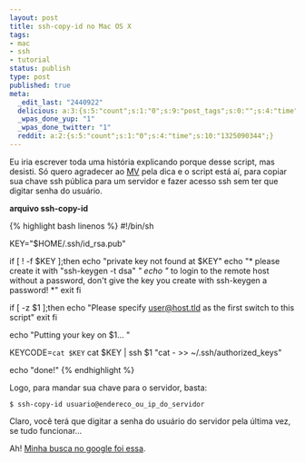 ```yaml
---
layout: post
title: ssh-copy-id no Mac OS X
tags:
- mac
- ssh
- tutorial
status: publish
type: post
published: true
meta:
  _edit_last: "2440922"
  delicious: a:3:{s:5:"count";s:1:"0";s:9:"post_tags";s:0:"";s:4:"time";s:10:"1299376590";}
  _wpas_done_yup: "1"
  _wpas_done_twitter: "1"
  reddit: a:2:{s:5:"count";s:1:"0";s:4:"time";s:10:"1325090344";}
---
```

Eu iria escrever toda uma história explicando porque desse script, mas desisti. Só quero agradecer ao [MV](http://twitter.com/darthmv) pela dica e o script está aí, para copiar sua chave ssh pública para um servidor e fazer acesso ssh sem ter que digitar senha do usuário.

**arquivo ssh-copy-id**

{% highlight bash linenos %}
#!/bin/sh

KEY="$HOME/.ssh/id_rsa.pub"

if [ ! -f $KEY ];then
  echo "private key not found at $KEY"
  echo "* please create it with "ssh-keygen -t dsa" *"
  echo "* to login to the remote host without a password, don't give the key you create with ssh-keygen a password! *"
  exit
fi

if [ -z $1 ];then
  echo "Please specify user@host.tld as the first switch to this script"
  exit
fi

echo "Putting your key on $1... "

KEYCODE=`cat $KEY`
cat $KEY | ssh $1 "cat - >> ~/.ssh/authorized_keys"

echo "done!"
{% endhighlight %}

Logo, para mandar sua chave para o servidor, basta:

	$ ssh-copy-id usuario@endereco_ou_ip_do_servidor

Claro, você terá que digitar a senha do usuário do servidor pela última vez, se tudo funcionar...

Ah! [Minha busca no google foi essa](http://www.google.com/search?client=safari&amp;rls=en&amp;q=ssh-copy-id+osx&amp;ie=UTF-8&amp;oe=UTF-8).

